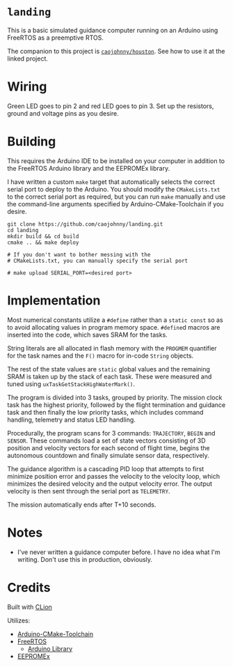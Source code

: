 # `landing`

This is a basic simulated guidance computer running on an
Arduino using FreeRTOS as a preemptive RTOS.

The companion to this project is 
[`caojohnny/houston`](https://github.com/caojohnny/houston).
See how to use it at the linked project.

# Wiring

Green LED goes to pin 2 and red LED goes to pin 3. Set up
the resistors, ground and voltage pins as you desire.

# Building

This requires the Arduino IDE to be installed on your
computer in addition to the FreeRTOS Arduino library and
the EEPROMEx library.

I have written a custom `make` target that automatically
selects the correct serial port to deploy to the Arduino.
You should modify the `CMakeLists.txt` to the correct
serial port as required, but you can run `make` manually
and use the command-line arguments specified by
Arduino-CMake-Toolchain if you desire.

``` shell
git clone https://github.com/caojohnny/landing.git
cd landing
mkdir build && cd build
cmake .. && make deploy

# If you don't want to bother messing with the 
# CMakeLists.txt, you can manually specify the serial port

# make upload SERIAL_PORT=<desired port>
```

# Implementation

Most numerical constants utilize a `#define` rather than a
`static const` so as to avoid allocating values in program
memory space. `#define`d macros are inserted into the code,
which saves SRAM for the tasks.

String literals are all allocated in flash memory with the
`PROGMEM` quantifier for the task names and the `F()`
macro for in-code `String` objects.

The rest of the state values are `static` global values and
the remaining SRAM is taken up by the stack of each task.
These were measured and tuned using 
`uxTaskGetStackHighWaterMark()`.

The program is divided into 3 tasks, grouped by priority.
The mission clock task has the highest priority, followed
by the flight termination and guidance task and then
finally the low priority tasks, which includes command
handling, telemetry and status LED handling.

Procedurally, the program scans for 3 commands: 
`TRAJECTORY`, `BEGIN` and `SENSOR`. These commands load a
set of state vectors consisting of 3D position and velocity
vectors for each second of flight time, begins the
autonomous countdown and finally simulate sensor data,
respectively.

The guidance algorithm is a cascading PID loop that
attempts to first minimize position error and passes the
velocity to the velocity loop, which minimizes the
desired velocity and the output velocity error. The output
velocity is then sent through the serial port as
`TELEMETRY`.

The mission automatically ends after T+10 seconds.

# Notes

  * I've never written a guidance computer before. I have
  no idea what I'm writing. Don't use this in production,
  obviously.

# Credits

Built with [CLion](https://www.jetbrains.com/clion/)

Utilizes:
  * [Arduino-CMake-Toolchain](https://github.com/a9183756-gh/Arduino-CMake-Toolchain)
  * [FreeRTOS](https://www.freertos.org/)
    * [Arduino Library](https://www.arduino.cc/reference/en/libraries/freertos/)
  * [EEPROMEx](https://playground.arduino.cc/Code/EEPROMex/)
